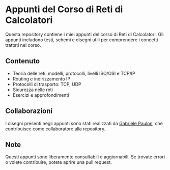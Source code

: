 # Appunti del Corso di Reti di Calcolatori

Questa repository contiene i miei appunti del corso di Reti di Calcolatori. Gli appunti includono testi, schemi e disegni utili per comprendere i concetti trattati nel corso.

## Contenuto
- Teoria delle reti: modelli, protocolli, livelli ISO/OSI e TCP/IP
- Routing e indirizzamento IP
- Protocolli di trasporto: TCP, UDP
- Sicurezza nelle reti
- Esercizi e approfondimenti

## Collaborazioni
I disegni presenti negli appunti sono stati realizzati da [Gabriele Paulon](https://github.com/casten01), che contribuisce come collaboratore alla repository.

## Note
Questi appunti sono liberamente consultabili e aggiornabili. Se trovate errori o volete contribuire, potete aprire una pull request.